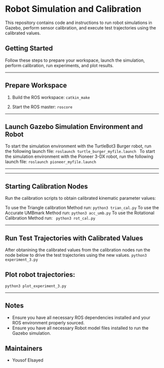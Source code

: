 # Robot Simulation and Calibration

This repository contains code and instructions to run robot simulations in Gazebo, perform sensor calibration, and execute test trajectories using the calibrated values.

## Getting Started

Follow these steps to prepare your workspace, launch the simulation, perform calibration, run experiments, and plot results.

---

## Prepare Workspace

1. Build the ROS workspace:
  `catkin_make`

2. Start the ROS master:
  `roscore`

---

## Launch Gazebo Simulation Environment and Robot

To start the simulation environment with the TurtleBot3 Burger robot, run the following launch file:
  `roslaunch turtle_burger_myfile.launch `
To start the simulation environment with the Pioneer 3-DX robot, run the following launch file:
  `roslaunch pioneer_myfile.launch`

---
---

## Starting Calibration Nodes
Run the calibration scripts to obtain calibrated kinematic parameter values:

To use the Triangle calibration Method run:
  `python3 trian_cal.py`
To use the Accurate UMBmark Method run:
  `python3 acc_umb.py`
To use the Rotational Calibration Method run:
  ` python3 rot_cal.py`
  
---

## Run Test Trajectories with Calibrated Values
After obtanining the calibrated values from the calibration nodes run the node below to drive the test trajectories using the new values.
  `python3 experiment_3.py`

## Plot robot trajectories:
  `python3 plot_experiment_3.py`


---

## Notes

- Ensure you have all necessary ROS dependencies installed and your ROS environment properly sourced.
- Ensure you have all necessary Robot model files installed to run the Gazebo simulation.

## Maintainers
- Yousof Elsayed
 
